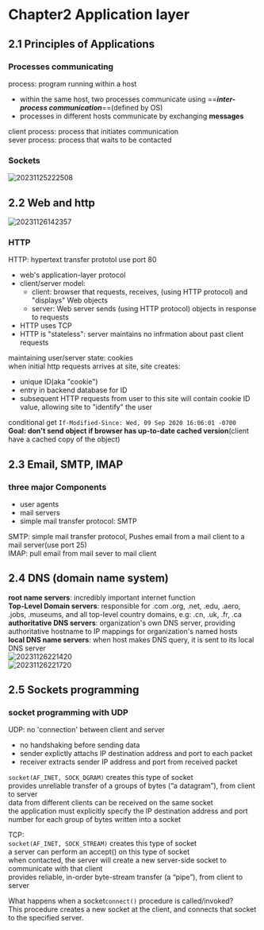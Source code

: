 # Chapter2 Application layer
## 2.1 Principles of Applications  
### Processes communicating
process: program running within a host  

* within the same host, two processes communicate using ==***inter-process communication***==(defined by OS)
* processes in different hosts communicate by exchanging **messages**

client process: process that initiates communication  
sever process: process that waits to be contacted  
### Sockets
![20231125222508](https://s2.loli.net/2023/11/25/sBUAMw8DICbVjh3.png)  

## 2.2 Web and http  
![20231126142357](https://s2.loli.net/2023/11/26/rNVPhdZnKBXYpJU.png)  

### HTTP 
HTTP: hypertext transfer prototol  use port 80

* web's application-layer protocol
* client/server model:
  * client: browser that requests, receives, (using HTTP protocol) and "displays" Web objects
  * server: Web server sends (using HTTP protocol) objects in response to requests
* HTTP uses TCP  
* HTTP is "stateless": server maintains no infrmation about past client requests  

maintaining user/server state: cookies  
when initial http requests arrives at site, site creates:  

* unique ID(aka "cookie")  
* entry in backend database for ID 
* subsequent HTTP requests from user to this site will contain cookie ID value, allowing site to "identify" the user  

conditional get  `If-Modified-Since: Wed, 09 Sep 2020 16:06:01 -0700`  
**Goal: don't send object if browser has up-to-date cached version**(client have a cached copy of the object)  

## 2.3 Email, SMTP, IMAP  
### three major Components
* user agents  
* mail servers
* simple mail transfer protocol: SMTP

SMTP: simple mail transfer protocol, Pushes email from a mail client to a mail server(use port 25)  
IMAP: pull email from mail sever to mail client  

## 2.4 DNS (domain name system)  
**root name servers**: incredibly important internet function  
**Top-Level Domain servers**: responsible for .com .org, .net, .edu, .aero, .jobs, .museums, and all top-level country domains, e.g: .cn, .uk, .fr, .ca   
**authoritative DNS servers**: organization's own DNS server, providing authoritative hostname to IP mappings for organization's named hosts  
**local DNS name servers**: when host makes DNS query, it is sent to its local DNS server   
![20231126221420](https://s2.loli.net/2023/11/26/x9Xoan3NL4sm1JV.png)  
![20231126221720](https://s2.loli.net/2023/11/26/rKTzHA9gECG67pM.png)  

## 2.5 Sockets programming
### socket programming with UDP
UDP: no 'connection' between client and server  

* no handshaking before sending data  
* sender explictly attachs IP destination address and port to each packet  
* receiver extracts sender IP address and port from received packet  

`socket(AF_INET, SOCK_DGRAM)` creates this type of socket  
provides unreliable transfer of a groups of bytes (“a datagram”), from client to server  
data from different clients can be received on the same socket  
the application must explicitly specify the IP destination address and port number for each group of bytes written into a socket  

TCP:  
`socket(AF_INET, SOCK_STREAM)` creates this type of socket  
a server can perform an accept() on this type of socket  
when contacted, the server will create a new server-side socket to communicate with that client  
provides reliable, in-order byte-stream transfer (a “pipe”), from client to server  

What happens when a socket`connect()` procedure is called/invoked?  
This procedure creates a new socket at the client, and connects that socket to the specified server.